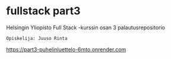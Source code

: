 # fullstack part3
Helsingin Yliopisto Full Stack -kurssin osan 3 palautusrepositorio
```
Opiskelija: Juuso Rinta
```
https://part3-puhelinluettelo-6mto.onrender.com
